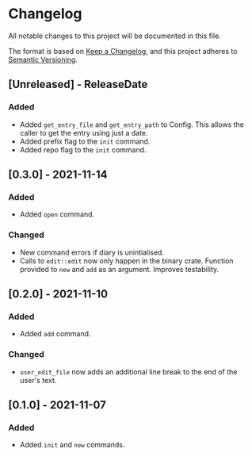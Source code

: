 # Changelog
All notable changes to this project will be documented in this file.

The format is based on [Keep a Changelog](https://keepachangelog.com/en/1.0.0/),
and this project adheres to [Semantic Versioning](https://semver.org/spec/v2.0.0.html).

## [Unreleased] - ReleaseDate

### Added

* Added `get_entry_file` and `get_entry_path` to Config. This allows the caller
  to get the entry using just a date.
* Added prefix flag to the `init` command.
* Added repo flag to the `init` command.

## [0.3.0] - 2021-11-14

### Added

* Added `open` command.

### Changed

* New command errors if diary is unintialised.
* Calls to `edit::edit` now only happen in the binary crate.
  Function provided to `new` and `add` as an argument. Improves testability.

## [0.2.0] - 2021-11-10

### Added

* Added `add` command.

### Changed

* `user_edit_file` now adds an additional line break to the end of the user's text.

## [0.1.0] - 2021-11-07

### Added

* Added `init` and `new` commands.
